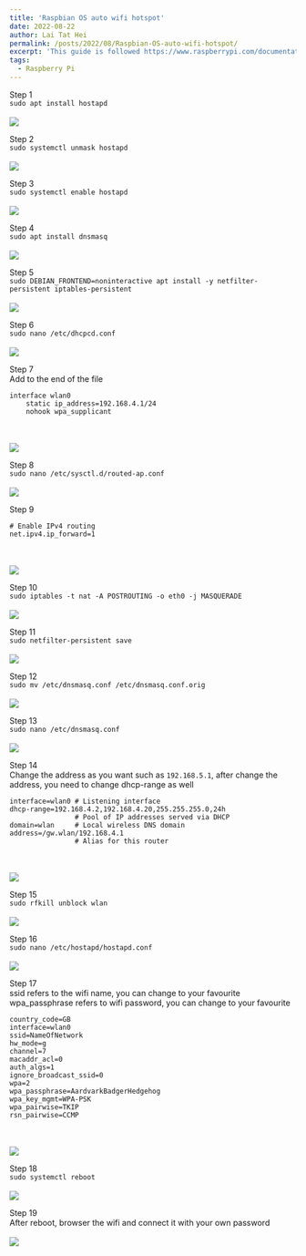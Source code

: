 ```yaml
---
title: 'Raspbian OS auto wifi hotspot'
date: 2022-08-22
author: Lai Tat Hei
permalink: /posts/2022/08/Raspbian-OS-auto-wifi-hotspot/
excerpt: 'This guide is followed https://www.raspberrypi.com/documentation/computers/configuration.html#setting-up-a-routed-wireless-access-point'
tags:
  - Raspberry Pi
---
```


Step 1<br/>
```sudo apt install hostapd```<br/>
<br/><img src='/images/Raspbian_OS_auto_wifi_hotspot_guide/step1.PNG'><br/>

Step 2<br/>
```sudo systemctl unmask hostapd```<br/>
<br/><img src='/images/Raspbian_OS_auto_wifi_hotspot_guide/step2.PNG'><br/>

Step 3<br/>
```sudo systemctl enable hostapd```<br/>
<br/><img src='/images/Raspbian_OS_auto_wifi_hotspot_guide/step3.PNG'><br/>

Step 4<br/>
```sudo apt install dnsmasq```<br/>
<br/><img src='/images/Raspbian_OS_auto_wifi_hotspot_guide/step4.PNG'><br/>

Step 5<br/>
```sudo DEBIAN_FRONTEND=noninteractive apt install -y netfilter-persistent iptables-persistent```<br/>
<br/><img src='/images/Raspbian_OS_auto_wifi_hotspot_guide/step5.PNG'><br/>

Step 6<br/>
```sudo nano /etc/dhcpcd.conf```<br/>
<br/><img src='/images/Raspbian_OS_auto_wifi_hotspot_guide/step6.PNG'><br/>

Step 7<br/>
Add to the end of the file
```
interface wlan0
    static ip_address=192.168.4.1/24
    nohook wpa_supplicant
```
<br/>
<br/><img src='/images/Raspbian_OS_auto_wifi_hotspot_guide/step7.PNG'><br/>

Step 8<br/>
```sudo nano /etc/sysctl.d/routed-ap.conf```<br/>
<br/><img src='/images/Raspbian_OS_auto_wifi_hotspot_guide/step8.PNG'><br/>

Step 9<br/>
```
# Enable IPv4 routing
net.ipv4.ip_forward=1
```
<br/>
<br/><img src='/images/Raspbian_OS_auto_wifi_hotspot_guide/step9.PNG'><br/>

Step 10<br/>
```sudo iptables -t nat -A POSTROUTING -o eth0 -j MASQUERADE```<br/>
<br/><img src='/images/Raspbian_OS_auto_wifi_hotspot_guide/step10.PNG'><br/>

Step 11<br/>
```sudo netfilter-persistent save```<br/>
<br/><img src='/images/Raspbian_OS_auto_wifi_hotspot_guide/step11.PNG'><br/>

Step 12<br/>
```sudo mv /etc/dnsmasq.conf /etc/dnsmasq.conf.orig```<br/>
<br/><img src='/images/Raspbian_OS_auto_wifi_hotspot_guide/step12.PNG'><br/>

Step 13<br/>
```sudo nano /etc/dnsmasq.conf```<br/>
<br/><img src='/images/Raspbian_OS_auto_wifi_hotspot_guide/step13.PNG'><br/>

Step 14<br/>
Change the address as you want such as `192.168.5.1`, after change the address, you need to change dhcp-range as well
```
interface=wlan0 # Listening interface
dhcp-range=192.168.4.2,192.168.4.20,255.255.255.0,24h
                # Pool of IP addresses served via DHCP
domain=wlan     # Local wireless DNS domain
address=/gw.wlan/192.168.4.1
                # Alias for this router
```
<br/>
<br/><img src='/images/Raspbian_OS_auto_wifi_hotspot_guide/step14.PNG'><br/>

Step 15<br/>
```sudo rfkill unblock wlan```<br/>
<br/><img src='/images/Raspbian_OS_auto_wifi_hotspot_guide/step15.PNG'><br/>

Step 16<br/>
```sudo nano /etc/hostapd/hostapd.conf```<br/>
<br/><img src='/images/Raspbian_OS_auto_wifi_hotspot_guide/step16.PNG'><br/>

Step 17<br/>
ssid refers to the wifi name, you can change to your favourite
wpa_passphrase refers to wifi password, you can change to your favourite
```
country_code=GB
interface=wlan0
ssid=NameOfNetwork
hw_mode=g
channel=7
macaddr_acl=0
auth_algs=1
ignore_broadcast_ssid=0
wpa=2
wpa_passphrase=AardvarkBadgerHedgehog
wpa_key_mgmt=WPA-PSK
wpa_pairwise=TKIP
rsn_pairwise=CCMP
```
<br/>
<br/><img src='/images/Raspbian_OS_auto_wifi_hotspot_guide/step17.PNG'><br/>

Step 18<br/>
```sudo systemctl reboot```<br/>
<br/><img src='/images/Raspbian_OS_auto_wifi_hotspot_guide/step18.PNG'><br/>

Step 19<br/>
After reboot, browser the wifi and connect it with your own password<br/>
<br/><img src='/images/Raspbian_OS_auto_wifi_hotspot_guide/step19.png'><br/>
